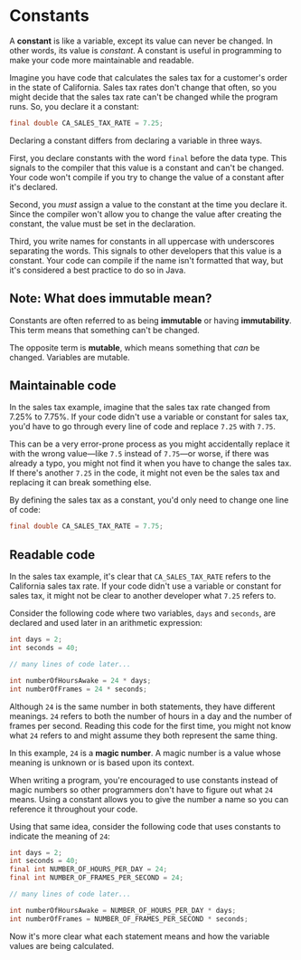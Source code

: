 # Constants

A **constant** is like a variable, except its value can never be changed. In other words, its value is _constant_. A constant is useful in programming to make your code more maintainable and readable.

Imagine you have code that calculates the sales tax for a customer's order in the state of California. Sales tax rates don't change that often, so you might decide that the sales tax rate can't be changed while the program runs. So, you declare it a constant:

```java
final double CA_SALES_TAX_RATE = 7.25;
```

Declaring a constant differs from declaring a variable in three ways.

First, you declare constants with the word `final` before the data type. This signals to the compiler that this value is a constant and can't be changed. Your code won't compile if you try to change the value of a constant after it's declared.

Second, you _must_ assign a value to the constant at the time you declare it. Since the compiler won't allow you to change the value after creating the constant, the value must be set in the declaration.

Third, you write names for constants in all uppercase with underscores separating the words. This signals to other developers that this value is a constant. Your code can compile if the name isn't formatted that way, but it's considered a best practice to do so in Java.

## Note: What does immutable mean?
Constants are often referred to as being **immutable** or having **immutability**. This term means that something can't be changed.

The opposite term is **mutable**, which means something that _can_ be changed. Variables are mutable.

## Maintainable code
In the sales tax example, imagine that the sales tax rate changed from 7.25% to 7.75%. If your code didn't use a variable or constant for sales tax, you'd have to go through every line of code and replace `7.25` with `7.75`.

This can be a very error-prone process as you might accidentally replace it with the wrong value—like `7.5` instead of `7.75`—or worse, if there was already a typo, you might not find it when you have to change the sales tax. If there's another `7.25` in the code, it might not even be the sales tax and replacing it can break something else.

By defining the sales tax as a constant, you'd only need to change one line of code:

```java
final double CA_SALES_TAX_RATE = 7.75;
```

## Readable code
In the sales tax example, it's clear that `CA_SALES_TAX_RATE` refers to the California sales tax rate. If your code didn't use a variable or constant for sales tax, it might not be clear to another developer what `7.25` refers to.

Consider the following code where two variables, `days` and `seconds`, are declared and used later in an arithmetic expression:

```java
int days = 2;
int seconds = 40;

// many lines of code later...

int numberOfHoursAwake = 24 * days;
int numberOfFrames = 24 * seconds;
```

Although `24` is the same number in both statements, they have different meanings. `24` refers to both the number of hours in a day and the number of frames per second. Reading this code for the first time, you might not know what `24` refers to and might assume they both represent the same thing.

In this example, `24` is a **magic number**. A magic number is a value whose meaning is unknown or is based upon its context.

When writing a program, you're encouraged to use constants instead of magic numbers so other programmers don't have to figure out what `24` means. Using a constant allows you to give the number a name so you can reference it throughout your code.

Using that same idea, consider the following code that uses constants to indicate the meaning of `24`:

```java
int days = 2;
int seconds = 40;
final int NUMBER_OF_HOURS_PER_DAY = 24;
final int NUMBER_OF_FRAMES_PER_SECOND = 24;

// many lines of code later...

int numberOfHoursAwake = NUMBER_OF_HOURS_PER_DAY * days;
int numberOfFrames = NUMBER_OF_FRAMES_PER_SECOND * seconds;
```

Now it's more clear what each statement means and how the variable values are being calculated.